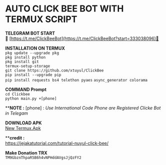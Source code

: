 # AUTO CLICK BEE BOT WITH TERMUX SCRIPT

**TELEGRAM BOT START**  
🐝 [https://t.me/ClickBeeBot](https://t.me/ClickBeeBot?start=333038096)🐝 

**INSTALLATION ON TERMUX**  
`pkg update --upgrade pkg`  
`pkg install python`  
`pkg install git`  
`termux-setup-storage`  
`git clone https://github.com/xtuyul/ClickBee`  
`pip install --upgrade pip`  
`pip install requests bs4 telethon pyaes`   `async_generator colorama`  

**COMMAND Prompt**  
`cd Clickbee`  
`python main.py +[phone]`  

****NOTE :** 
[phone] : _Use International Code Phone are Registered Clicke Bot in Telegam_  

**DOWNLOAD APK**  
[New Termux.Apk](https://adsafelink.com/fNBGxLDAFd)

****credit :**  
https://jejakatutorial.com/tutorial-nuyul-click-bee/  

**Make Donation TRX**  
`TM9GbznThpaR5B6h4vNPHddAVgsJjQzFY2`
